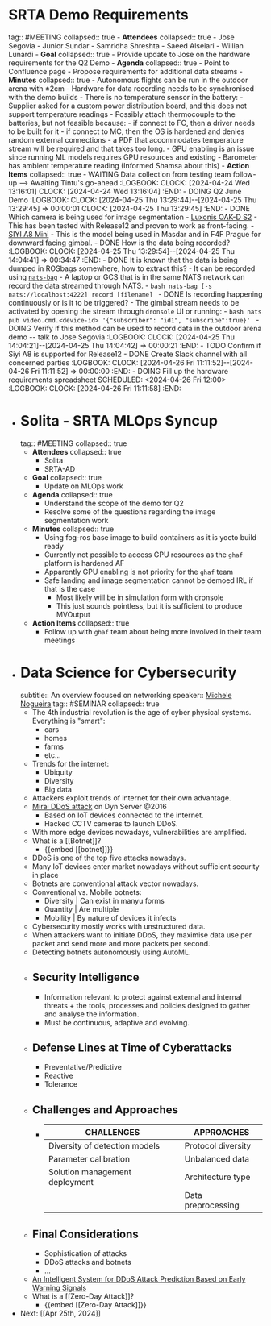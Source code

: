 # SRTA Demo Requirements
tag:: #MEETING
collapsed:: true
	- **Attendees**
	  collapsed:: true
		- Jose Segovia
		- Junior Sundar
		- Samridha Shreshta
		- Saeed Alseiari
		- Willian Lunardi
	- **Goal**
	  collapsed:: true
		- Provide update to Jose on the hardware requirements for the Q2 Demo
	- **Agenda**
	  collapsed:: true
		- Point to Confluence page
		- Propose requirements for additional data streams
	- **Minutes**
	  collapsed:: true
		- Autonomous flights can be run in the outdoor arena with $\pm$2cm
		- Hardware for data recording needs to be synchronised with the demo builds
		- There is no temperature sensor in the battery:
			- Supplier asked for a custom power distribution board, and this does not support temperature readings
			- Possibly attach thermocouple to the batteries, but not feasible because:
				- if connect to FC, then a driver needs to be built for it
				- if connect to MC, then the OS is hardened and denies random external connections
				- a PDF that accommodates temperature stream will be required and that takes too long.
		- GPU enabling is an issue since running ML models requires GPU resources and existing
		- Barometer has ambient temperature reading (Informed Shamsa about this)
	- **Action Items**
	  collapsed:: true
		- WAITING Data collection from testing team follow-up --> Awaiting Tintu's go-ahead
		  :LOGBOOK:
		  CLOCK: [2024-04-24 Wed 13:16:01]
		  CLOCK: [2024-04-24 Wed 13:16:04]
		  :END:
		- DOING Q2 June Demo
		  :LOGBOOK:
		  CLOCK: [2024-04-25 Thu 13:29:44]--[2024-04-25 Thu 13:29:45] =>  00:00:01
		  CLOCK: [2024-04-25 Thu 13:29:45]
		  :END:
			- DONE Which camera is being used for image segmentation
				- [Luxonis OAK-D S2](https://shop.luxonis.com/products/oak-d-s2?variant=42455432233183) - This has been tested with Release12 and proven to work as front-facing.
				- [SIYI A8 Mini](https://shop.siyi.biz/products/siyi-a8-mini) - This is the model being used in Masdar and in F4F Prague for downward facing gimbal.
			- DONE How is the data being recorded?
			  :LOGBOOK:
			  CLOCK: [2024-04-25 Thu 13:29:54]--[2024-04-25 Thu 14:04:41] =>  00:34:47
			  :END:
				- DONE It is known that the data is being dumped in ROSbags somewhere, how to extract this?
					- It can be recorded using [`nats-bag`](https://github.com/tiiuae/nats-bag)
					- A laptop or GCS that is in the same NATS network can record the data streamed through NATS.
					- ```bash
					  nats-bag [-s nats://localhost:4222] record [filename]
					  ```
				- DONE Is recording happening continuously or is it to be triggered?
					- The gimbal stream needs to be activated by opening the stream through `dronsole` UI or running:
					- ```bash
					  nats pub video.cmd.<device-id> '{"subscriber": "id1", "subscribe":true}'
					  ```
			- DOING Verify if this method can be used to record data in the outdoor arena demo -- talk to Jose Segovia
			  :LOGBOOK:
			  CLOCK: [2024-04-25 Thu 14:04:21]--[2024-04-25 Thu 14:04:42] =>  00:00:21
			  :END:
			- TODO Confirm if Siyi A8 is supported for Release12
			- DONE Create Slack channel with all concerned parties
			  :LOGBOOK:
			  CLOCK: [2024-04-26 Fri 11:11:52]--[2024-04-26 Fri 11:11:52] =>  00:00:00
			  :END:
			- DOING Fill up the hardware requirements spreadsheet
			  SCHEDULED: <2024-04-26 Fri 12:00>
			  :LOGBOOK:
			  CLOCK: [2024-04-26 Fri 11:11:58]
			  :END:
- # Solita - SRTA MLOps Syncup
  tag:: #MEETING
  collapsed:: true
	- **Attendees**
	  collapsed:: true
		- Solita
		- SRTA-AD
	- **Goal**
	  collapsed:: true
		- Update on MLOps work
	- **Agenda**
	  collapsed:: true
		- Understand the scope of the demo for Q2
		- Resolve some of the questions regarding the image segmentation work
	- **Minutes**
	  collapsed:: true
		- Using fog-ros base image to build containers as it is yocto build ready
		- Currently not possible to access GPU resources as the `ghaf` platform is hardened AF
		- Apparently GPU enabling is not priority for the `ghaf` team
		- Safe landing and image segmentation cannot be demoed IRL if that is the case
			- Most likely will be in simulation form with dronsole
			- This just sounds pointless, but it is sufficient to produce MVOutput
	- **Action Items**
	  collapsed:: true
		- Follow up with `ghaf` team about being more involved in their team meetings
- # Data Science for Cybersecurity
  subtitle:: An overview focused on networking
  speaker:: [Michele Nogueira](https://homepages.dcc.ufmg.br/~michele/)
  tag:: #SEMINAR
  collapsed:: true
	- The 4th industrial revolution is the age of cyber physical systems. Everything is "smart":
		- cars
		- homes
		- farms
		- etc...
	- Trends for the internet:
		- Ubiquity
		- Diversity
		- Big data
	- Attackers exploit trends of internet for their own advantage.
	- [Mirai DDoS attack](https://en.wikipedia.org/wiki/Mirai_(malware)) on Dyn Server @2016
		- Based on IoT devices connected to the internet.
		- Hacked CCTV cameras to launch DDoS.
	- With more edge devices nowadays, vulnerabilities are amplified.
	- What is a [[Botnet]]?
		- {{embed [[botnet]]}}
	- DDoS is one of the top five attacks nowadays.
	- Many IoT devices enter market nowadays without sufficient security in place
	- Botnets are conventional attack vector nowadays.
	- Conventional vs. Mobile botnets:
		- Diversity | Can exist in manyu forms
		- Quantity | Are multiple
		- Mobility | By nature of devices it infects
	- Cybersecurity mostly works with unstructured data.
	- When attackers want to initiate DDoS, they maximise data use per packet and send more and more packets per second.
	- Detecting botnets autonomously using AutoML.
	- ## Security Intelligence
		- Information relevant to protect against external and internal threats + the tools, processes and policies designed to gather and analyse the information.
		- Must be continuous, adaptive and evolving.
	- ## Defense Lines at Time of Cyberattacks
		- Preventative/Predictive
		- Reactive
		- Tolerance
	- ## Challenges and Approaches
		- | CHALLENGES | APPROACHES |
		  |----------------|----------------|
		  | Diversity of detection models | Protocol diversity |
		  | Parameter calibration | Unbalanced data |
		  | Solution management deployment | Architecture type |
		  | | Data preprocessing |
	- ## Final Considerations
		- Sophistication of attacks
		- DDoS attacks and botnets
		- ...
	- [An Intelligent System for DDoS Attack Prediction Based on Early Warning Signals](https://ieeexplore.ieee.org/document/9956892/)
	- What is a [[Zero-Day Attack]]?
		- {{embed [[Zero-Day Attack]]}}
- Next: [[Apr 25th, 2024]]